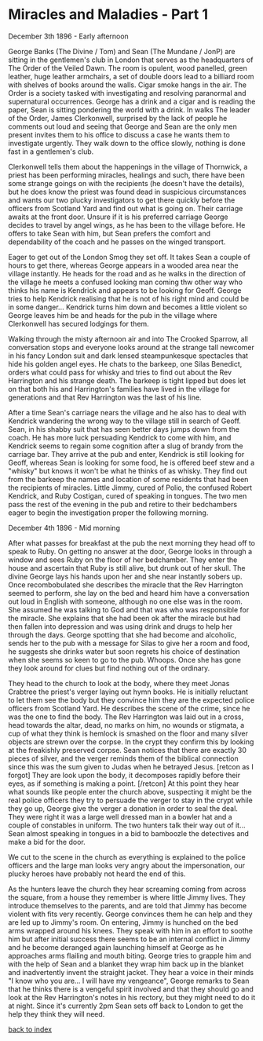 # Miracles and Maladies - Part 1

December 3th 1896 - Early afternoon

George Banks (The Divine / Tom) and Sean (The Mundane / JonP) are sitting in the gentlemen's club in London that serves as the headquarters of The Order of the Veiled Dawn. The room is opulent, wood panelled, green leather, huge leather armchairs, a set of double doors lead to a billiard room with shelves of books around the walls. Cigar smoke hangs in the air. The Order is a society tasked with investigating and resolving paranormal and supernatural occurrences. George has a drink and a cigar and is reading the paper, Sean is sitting pondering the world with a drink. In walks The leader of the Order, James Clerkonwell, surprised by the lack of people he comments out loud and seeing that George and Sean are the only men present invites them to his office to discuss a case he wants them to investigate urgently. They walk down to the office slowly, nothing is done fast in a gentlemen's club.

Clerkonwell tells them about the happenings in the village of Thornwick, a priest has been performing miracles, healings and such, there have been some strange goings on with the recipients (he doesn't have the details), but he does know the priest was found dead in suspicious circumstances and wants our two plucky investigators to get there quickly before the officers from Scotland Yard and find out what is going on. Their carriage awaits at the front door. Unsure if it is his preferred carriage George decides to travel by angel wings, as he has been to the village before. He offers to take Sean with him, but Sean prefers the comfort and dependability of the coach and he passes on the winged transport.

Eager to get out of the London Smog they set off. It takes Sean a couple of hours to get there, whereas George appears in a wooded area near the village instantly. He heads for the road and as he walks in the direction of the village he meets a confused looking man coming thw other way who thinks his name is Kendrick and appears to be looking for Geoff. George tries to help Kendrick realising that he is not of his right mind and could be in some danger... Kendrick turns him down and becomes a little violent so George leaves him be and heads for the pub in the village where Clerkonwell has secured lodgings for them.

Walking through the misty afternoon air and into The Crooked Sparrow, all conversation stops and everyone looks around at the strange tall newcomer in his fancy London suit and dark lensed steampunkesque spectacles that hide his golden angel eyes. He chats to the barkeep, one Silas Benedict, orders what could pass for whisky and tries to find out about the Rev Harrington and his strange death. The barkeep is tight lipped but does let on that both his and Harrington's families have lived in the village for generations and that Rev Harrington was the last of his line.

After a time Sean's carriage nears the village and he also has to deal with Kendrick wandering the wrong way to the village still in search of Geoff. Sean, in his shabby suit that has seen better days jumps down from the coach. He has more luck persuading Kendrick to come with him, and Kendrick seems to regain some cognition after a slug of brandy from the carriage bar. They arrive at the pub and enter, Kendrick is still looking for Geoff, whereas Sean is looking for some food, he is offered beef stew and a "whisky" but knows it won't be what he thinks of as whisky. They find out from the barkeep the names and location of some residents that had been the recipients of miracles. Little Jimmy, cured of Polio, the confused Robert Kendrick, and Ruby Costigan, cured of speaking in tongues. The two men pass the rest of the evening in the pub and retire to their bedchambers eager to begin the investigation proper the following morning.

December 4th 1896 - Mid morning

After what passes for breakfast at the pub the next morning they head off to speak to Ruby. On getting no answer at the door, George looks in through a window and sees Ruby on the floor of her bedchamber. They enter the house and ascertain that Ruby is still alive, but drunk out of her skull. The divine George lays his hands upon her and she near instantly sobers up. Once recombobulated she describes the miracle that the Rev Harrington seemed to perform, she lay on the bed and heard him have a conversation out loud in English with someone, although no one else was in the room. She assumed he was talking to God and that was who was responsible for the miracle. She explains that she had been ok after the miracle but had then fallen into depression and was using drink and drugs to help her through the days. George spotting that she had become and alcoholic, sends her to the pub with a message for Silas to give her a room and food, he suggests she drinks water but soon regrets his choice of destination when she seems so keen to go to the pub. Whoops. Once she has gone they look around for clues but find nothing out of the ordinary.

They head to the church to look at the body, where they meet Jonas Crabtree the priest's verger laying out hymn books. He is initially reluctant to let them see the body but they convince him they are the expected police officers from Scotland Yard. He describes the scene of the crime, since he was the one to find the body. The Rev Harrington was laid out in a cross, head towards the altar, dead, no marks on him, no wounds or stigmata, a cup of what they think is hemlock is smashed on the floor and many silver objects are strewn over the corpse. In the crypt they confirm this by looking at the freakishly preserved corpse. Sean notices that there are exactly 30 pieces of silver, and the verger reminds them of the biblical connection since this was the sum given to Judas when he betrayed Jesus. [retcon as I forgot] They are look upon the body, it decomposes rapidly before their eyes, as if something is making a point. [/retcon] At this point they hear what sounds like people enter the church above, suspecting it might be the real police officers they try to persuade the verger to stay in the crypt while they go up, George give the verger a donation in order to seal the deal. They were right it was a large well dressed man in a bowler hat and a couple of constables in uniform. The two hunters talk their way out of it... Sean almost speaking in tongues in a bid to bamboozle the detectives and make a bid for the door.

We cut to the scene in the church as everything is explained to the police officers and the large man looks very angry about the impersonation, our plucky heroes have probably not heard the end of this.

As the hunters leave the church they hear screaming coming from across the square, from a house they remember is where little Jimmy lives. They introduce themselves to the parents, and are told that Jimmy has become violent with fits very recently. George convinces them he can help and they are led up to Jimmy's room. On entering, Jimmy is hunched on the bed arms wrapped around his knees. They speak with him in an effort to soothe him but after initial success there seems to be an internal conflict in Jimmy and he become deranged again launching himself at George as he approaches arms flailing and mouth biting. George tries to grapple him and with the help of Sean and a blanket they wrap him back up in the blanket and inadvertently invent the straight jacket. They hear a voice in their minds "I know who you are... I will have my vengeance", George remarks to Sean that he thinks there is a vengeful spirit involved and that they should go and look at the Rev Harrington's notes in his rectory, but they might need to do it at night. Since it's currently 2pm Sean sets off back to London to get the help they think they will need.

[back to index](index)
